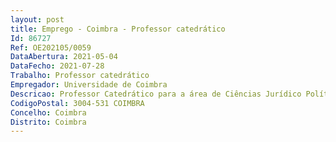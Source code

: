 ```yaml
--- 
layout: post
title: Emprego - Coimbra - Professor catedrático
Id: 86727
Ref: OE202105/0059
DataAbertura: 2021-05-04
DataFecho: 2021-07-28
Trabalho: Professor catedrático
Empregador: Universidade de Coimbra
Descricao: Professor Catedrático para a área de Ciências Jurídico Políticas
CodigoPostal: 3004-531 COIMBRA
Concelho: Coimbra
Distrito: Coimbra
--- 
```

